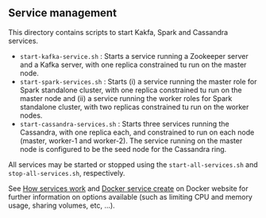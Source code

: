 ## Service management

This directory contains scripts to start Kakfa, Spark and Cassandra services. 

* `start-kafka-service.sh` : Starts a service running a Zookeeper server and a Kafka server, with one replica constrained tu run on the master node.
* `start-spark-services.sh` : Starts (i) a service running the master role for Spark standalone cluster, with one replica constrained tu run on the master node and (ii) a service running the worker roles for Spark standalone cluster, with two replicas constrained tu run on the worker nodes.
* `start-cassandra-services.sh` : Starts three services running the Cassandra, with one replica each, and constrained to run on each node (master, worker-1 and worker-2). The service running on the master node is configured to be the seed node for the Cassandra ring. 

All services may be started or stopped using the `start-all-services.sh` and `stop-all-services.sh`, respectively.

See [How services work](https://docs.docker.com/engine/swarm/how-swarm-mode-works/services/) and [Docker service create](https://docs.docker.com/engine/reference/commandline/service_create/) on Docker website for further information on options available (such as limiting CPU and memory usage, sharing volumes, etc, ...).

